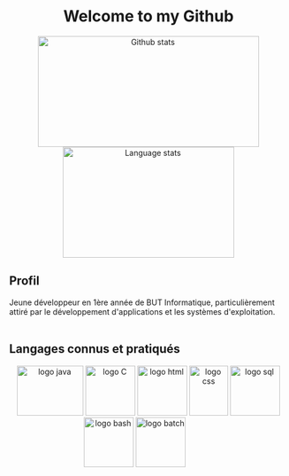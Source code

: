<div align="center">
  <h1>Welcome to my Github</h1>
  <img src="https://github-profile-summary-cards.vercel.app/api/cards/stats?username=hevanne&theme=tokyonight" alt="Github stats" width="400" height="200">
  <img src="https://github-readme-stats.vercel.app/api/top-langs?username=hevanne&layout=compact&langs_count=8&theme=tokyonight" alt="Language stats" width="310" height="200">
</div>

## Profil

Jeune développeur en 1ère année de BUT Informatique, particulièrement attiré par le développement d'applications et les systèmes d'exploitation. <br><br>

## Langages connus et pratiqués

<p align="center">
  <img src="https://logos-world.net/wp-content/uploads/2022/07/Java-Logo.png" alt="logo java" width="120" height="90">
  <img src="https://upload.wikimedia.org/wikipedia/commons/thumb/1/18/C_Programming_Language.svg/280px-C_Programming_Language.svg.png" alt="logo C" w idth="90" height="90">
  <img src="https://upload.wikimedia.org/wikipedia/commons/thumb/6/61/HTML5_logo_and_wordmark.svg/512px-HTML5_logo_and_wordmark.svg.png" alt="logo html" width="90" height="90">
  <img src="https://upload.wikimedia.org/wikipedia/commons/thumb/d/d5/CSS3_logo_and_wordmark.svg/1200px-CSS3_logo_and_wordmark.svg.png" alt="logo css" width="70" height="90">
  <img src="https://colibri.unistra.fr/application/assets/images/courses/sql_icone.png" alt="logo sql" width="90" height="90">
  <img src="https://bashlogo.com/img/symbol/png/full_colored_light.png" alt="logo bash" width="90" height="90">
  <img src="https://upload.wikimedia.org/wikipedia/commons/thumb/5/5f/Windows_logo_-_2012.svg/2048px-Windows_logo_-_2012.svg.png" alt="logo batch" width="90" height="90" style="margin-right: 50px">
</p>

<!--
**hevanne/hevanne** is a ✨ _special_ ✨ repository because its `README.md` (this file) appears on your GitHub profile.


Affichable quand des projets seront postés (perte des stats avec changement de nom)

Here are some ideas to get you started:

- 🔭 I’m currently working on ...
- 🌱 I’m currently learning ...
- 👯 I’m looking to collaborate on ...
- 🤔 I’m looking for help with ...
- 💬 Ask me about ...
- 📫 How to reach me: ...
- 😄 Pronouns: ...
- ⚡ Fun fact: ...
-->
